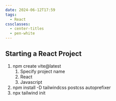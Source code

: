 ```yaml
---
date: 2024-06-12T17:59
tags:
  - React
cssclasses:
  - center-titles
  - pen-white
---
```

## Starting a React Project

1. npm create vite@latest
	1. Specify project name
	2. React
	3. Javascript
2. npm install -D tailwindcss postcss autoprefixer
3. npx tailwind init





